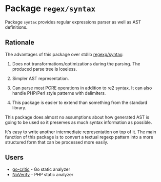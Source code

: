 # Package `regex/syntax`

Package `syntax` provides regular expressions parser as well as AST definitions.

## Rationale

The advantages of this package over stdlib [regexp/syntax](https://golang.org/pkg/regexp/syntax/):

1. Does not transformations/optimizations during the parsing.
   The produced parse tree is loseless.

2. Simpler AST representation.

3. Can parse most PCRE operations in addition to [re2](https://github.com/google/re2/wiki/Syntax) syntax.
   It can also handle PHP/Perl style patterns with delimiters.

4. This package is easier to extend than something from the standard library.

This package does almost no assumptions about how generated AST is going to be used
so it preserves as much syntax information as possible.

It's easy to write another intermediate representation on top of it. The main
function of this package is to convert a textual regexp pattern into a more
structured form that can be processed more easily.

## Users

* [go-critic](https://github.com/go-critic/go-critic) - Go static analyzer
* [NoVerify](https://github.com/VKCOM/noverify) - PHP static analyzer
